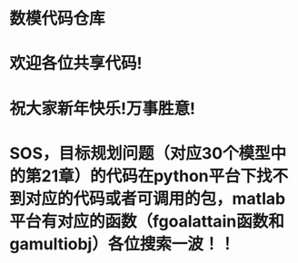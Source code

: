 # 数模代码仓库
# 欢迎各位共享代码!
# 祝大家新年快乐!万事胜意!
# SOS，目标规划问题（对应30个模型中的第21章）的代码在python平台下找不到对应的代码或者可调用的包，matlab平台有对应的函数（fgoalattain函数和gamultiobj）各位搜索一波！！
